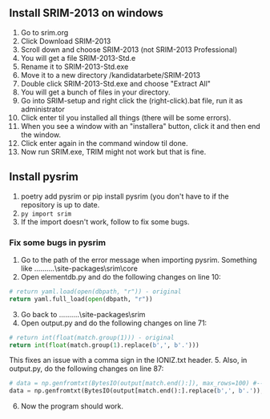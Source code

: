 ## Install SRIM-2013 on windows
1. Go to srim.org
2. Click Download SRIM-2013
3. Scroll down and choose SRIM-2013 (not SRIM-2013 Professional)
4. You will get a file SRIM-2013-Std.e
5. Rename it to SRIM-2013-Std.exe
6. Move it to a new directory /kandidatarbete/SRIM-2013
7. Double click SRIM-2013-Std.exe and choose "Extract All"
8. You will get a bunch of files in your directory.
9. Go into SRIM-setup and right click the (right-click).bat file, run it as administrator
10. Click enter til you installed all things (there will be some errors). 
11. When you see a window with an "installera" button, click it and then end the window.
12. Click enter again in the command window til done.
13. Now run SRIM.exe, TRIM might not work but that is fine.

## Install pysrim
1. poetry add pysrim or pip install pysrim (you don't have to if the repository is up to date.
2. ```py import srim ```
3. If the import doesn't work, follow to fix some bugs.

### Fix some bugs in pysrim
1. Go to the path of the error message when importing pysrim. Something like ..........\site-packages\srim\core
2. Open elementdb.py and do the following changes on line 10:
  ```py
  # return yaml.load(open(dbpath, "r")) - original
  return yaml.full_load(open(dbpath, "r"))
  ```
3. Go back to ..........\site-packages\srim
4. Open output.py and do the following changes on line 71:
  ```py
  # return int(float(match.group(1))) - original
  return int(float(match.group(1).replace(b',', b'.')))
  ```
  This fixes an issue with a comma sign in the IONIZ.txt header.
5. Also, in output.py, do the following changes on line 87:
  ```py
  # data = np.genfromtxt(BytesIO(output[match.end():]), max_rows=100) #-- original
  data = np.genfromtxt(BytesIO(output[match.end():].replace(b',', b'.')), max_rows=100)
  ```
6. Now the program should work.
